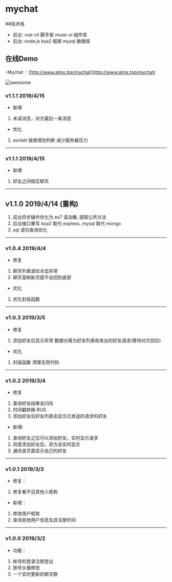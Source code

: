 # mychat

##技术栈

- 前台: vue-cli 脚手架 muse-ui 组件库
- 后台: node.js koa2 框架 mysql 数据库

## 在线Demo
-Mychat ：[http://www.almx.top/mychat](http://www.almx.top/mychat)

![awesome](https://github.com/ordinaryA/snack/blob/master/supply/snack.png)

### v1.1.1 2019/4/15

- 新增

1. 未读消息，对方最后一条消息

- 优化

1. socket 链接增加判断 减少服务器压力

---

### v1.1.1 2019/4/15

- 新增

1. 好友之间相互聊天

---

## v1.1.0 2019/4/14 (重构)

1. 前台异步操作优化为 es7 语法糖, 提取公共方法
2. 后台接口重写 koa2 取代 express, mysql 取代 mongo
3. sql 语句查询优化

---

### v1.0.4 2019/4/4

- 修复

1. 聊天列表波纹点击异常
2. 聊天室刷新页面不会回到底部

- 优化

1.  优化封装函数

---

### v1.0.3 2019/3/5

- 修复

1. 添加好友后显示异常 数据分离为好友列表和发出的好友请求(等待对方回应)

- 优化

1. 封装函数 清理无用代码

---

### v1.0.2 2019/3/4

- 修复

1. 查询好友结果会闪烁
2. 时间戳转换 BUG
3. 添加好友后好友列表会显示已发送的请求的好友

- 新增:

1. 查询好友之后可以添加好友，实时显示请求
2. 同意添加好友后，双方会实时显示
3. 通讯录页面显示自己的好友

---

### v1.0.1 2019/3/3

- 修复：

1. 修复看不见其他人昵称

- 新增：

1. 修改用户昵称
2. 查询其他用户信息及其注册时间

---

### v1.0.0 2019/3/2

- 功能：

1. 帐号的登录注册登出
2. 账号头像修改
3. 一个实时更新的聊天群
